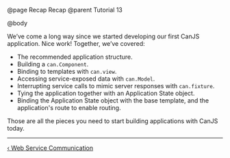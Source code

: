 @page Recap Recap
@parent Tutorial 13

@body

<div class="getting-started">

We’ve come a long way since we started developing our first CanJS application.
Nice work! Together, we’ve covered:

- The recommended application structure.
- Building a `can.Component`.
- Binding to templates with `can.view`.
- Accessing service-exposed data with `can.Model`.
- Interrupting service calls to mimic server responses with `can.fixture`.
- Tying the application together with an Application State object.
- Binding the Application State object with the base template, and the
  application's route to enable routing.

Those are all the pieces you need to start building applications with CanJS
today.

<!--
If you're interested in more advanced topics, like using CanJS with
Dependency Management utilities like StealJS, Require, or Browserify, see the
[appendices](#appendices) for more information.
-->

- - -

<span class="pull-left">[&lsaquo; Web Service Communication](WebServiceCommunication.html)</span>

</div>
